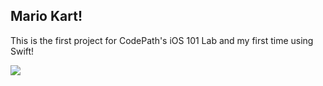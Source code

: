 ## Mario Kart!

This is the first project for CodePath's iOS 101 Lab and my first time using Swift!


<img src="https://github.com/ashhendrata/MarioKart-Swift/assets/134671782/3b7b0250-ab12-4c6c-9eb8-4fff0d815b1a" style="max-width: 20%;">

